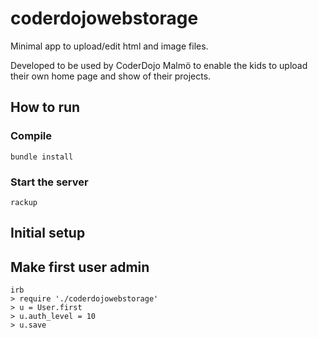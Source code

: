 # coderdojowebstorage

Minimal app to upload/edit html and image files.

Developed to be used by CoderDojo Malmö to enable the kids to upload their own home page and show of their projects.

## How to run

### Compile

    bundle install

### Start the server

    rackup

## Initial setup

## Make first user admin

    irb
    > require './coderdojowebstorage'
    > u = User.first
    > u.auth_level = 10
    > u.save
